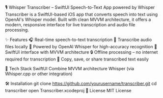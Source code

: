 🎙️ Whisper Transcriber – SwiftUI Speech-to-Text App powered by Whisper
  Transcriber is a SwiftUI-based iOS app that converts speech into text using OpenAI's Whisper model. Built with clean MVVM architecture, it offers a modern, responsive interface for live transcription and audio file processing.

✨ Features
  🎧 Real-time speech-to-text transcription
  📁 Transcribe audio files locally
  🧠 Powered by OpenAI Whisper for high-accuracy recognition
  📱 SwiftUI interface with MVVM architecture
  🔒 Offline processing – no internet required for transcription
  📝 Copy, save, or share transcribed text easily

🚀 Tech Stack
  SwiftUI
  Combine
  MVVM architecture
  Whisper (via Whisper.cpp or other integration)

🛠️ Installation
  git clone https://github.com/yourusername/transcriber.git
  cd transcriber
  open Transcriber.xcodeproj
📄 License
  MIT License
